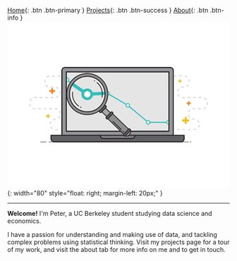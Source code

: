 [Home](README.md){: .btn .btn-primary } 
[Projects](projectPage.md){: .btn .btn-success } 
[About](about.md){: .btn .btn-info }
![](images/dataq.gif){: width="80" style="float: right; margin-left: 20px;" }

---

**Welcome!** I'm Peter, a UC Berkeley student studying data science and economics.

I have a passion for understanding and making use of data, and tackling complex problems using statistical thinking. Visit my projects page for a tour of my work, and visit the about tab for more info on me and to get in touch.

<style>
.btn {
    display: inline-block;
    padding: 10px 20px;
    margin: 5px;
    border-radius: 5px;
    text-decoration: none;
    color: white;
    font-weight: bold;
}
.btn-primary { background-color: #007bff; }
.btn-success { background-color: #28a745; }
.btn-info { background-color: #17a2b8; }
</style>

